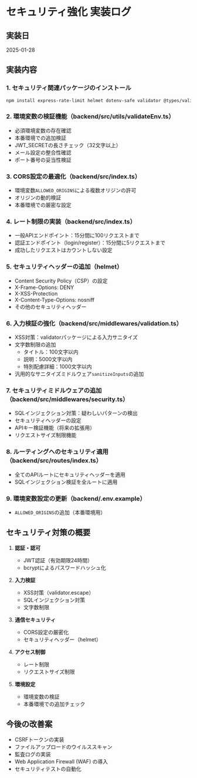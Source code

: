 # セキュリティ強化 実装ログ

## 実装日
2025-01-28

## 実装内容

### 1. セキュリティ関連パッケージのインストール
```bash
npm install express-rate-limit helmet dotenv-safe validator @types/validator
```

### 2. 環境変数の検証機能（backend/src/utils/validateEnv.ts）
- 必須環境変数の存在確認
- 本番環境での追加検証
- JWT_SECRETの長さチェック（32文字以上）
- メール設定の整合性確認
- ポート番号の妥当性検証

### 3. CORS設定の最適化（backend/src/index.ts）
- 環境変数`ALLOWED_ORIGINS`による複数オリジンの許可
- オリジンの動的検証
- 本番環境での厳密な設定

### 4. レート制限の実装（backend/src/index.ts）
- 一般APIエンドポイント：15分間に100リクエストまで
- 認証エンドポイント（login/register）：15分間に5リクエストまで
- 成功したリクエストはカウントしない設定

### 5. セキュリティヘッダーの追加（helmet）
- Content Security Policy（CSP）の設定
- X-Frame-Options: DENY
- X-XSS-Protection
- X-Content-Type-Options: nosniff
- その他のセキュリティヘッダー

### 6. 入力検証の強化（backend/src/middlewares/validation.ts）
- XSS対策：validatorパッケージによる入力サニタイズ
- 文字数制限の追加
  - タイトル：100文字以内
  - 説明：5000文字以内
  - 特別配慮詳細：1000文字以内
- 汎用的なサニタイズミドルウェア`sanitizeInputs`の追加

### 7. セキュリティミドルウェアの追加（backend/src/middlewares/security.ts）
- SQLインジェクション対策：疑わしいパターンの検出
- セキュリティヘッダーの設定
- APIキー検証機能（将来の拡張用）
- リクエストサイズ制限機能

### 8. ルーティングへのセキュリティ適用（backend/src/routes/index.ts）
- 全てのAPIルートにセキュリティヘッダーを適用
- SQLインジェクション検証を全ルートに適用

### 9. 環境変数設定の更新（backend/.env.example）
- `ALLOWED_ORIGINS`の追加（本番環境用）

## セキュリティ対策の概要

1. **認証・認可**
   - JWT認証（有効期限24時間）
   - bcryptによるパスワードハッシュ化

2. **入力検証**
   - XSS対策（validator.escape）
   - SQLインジェクション対策
   - 文字数制限

3. **通信セキュリティ**
   - CORS設定の厳密化
   - セキュリティヘッダー（helmet）

4. **アクセス制御**
   - レート制限
   - リクエストサイズ制限

5. **環境設定**
   - 環境変数の検証
   - 本番環境での追加チェック

## 今後の改善案
- CSRFトークンの実装
- ファイルアップロードのウイルススキャン
- 監査ログの実装
- Web Application Firewall (WAF) の導入
- セキュリティテストの自動化